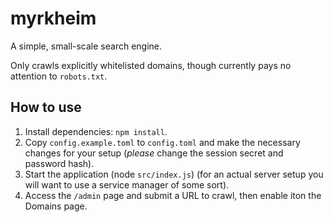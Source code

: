 # myrkheim

A simple, small-scale search engine.

Only crawls explicitly whitelisted domains, though currently pays no attention to `robots.txt`.

## How to use

1. Install dependencies: `npm install`.
2. Copy `config.example.toml` to `config.toml` and make the necessary changes for your setup (*please* change the session secret and password hash).
3. Start the application (node `src/index.js`) (for an actual server setup you will want to use a service manager of some sort).
4. Access the `/admin` page and submit a URL to crawl, then enable iton the Domains page.